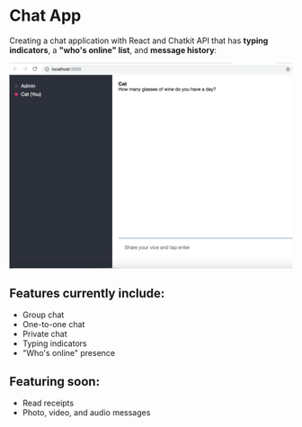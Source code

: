 
# Chat App

Creating a chat application with React and Chatkit API that has **typing indicators**, a **"who's online" list**, and **message history**:

![](media/chat-app.png)

## Features currently include:
* Group chat
* One-to-one chat
* Private chat
* Typing indicators
* "Who's online" presence

## Featuring soon:
* Read receipts
* Photo, video, and audio messages